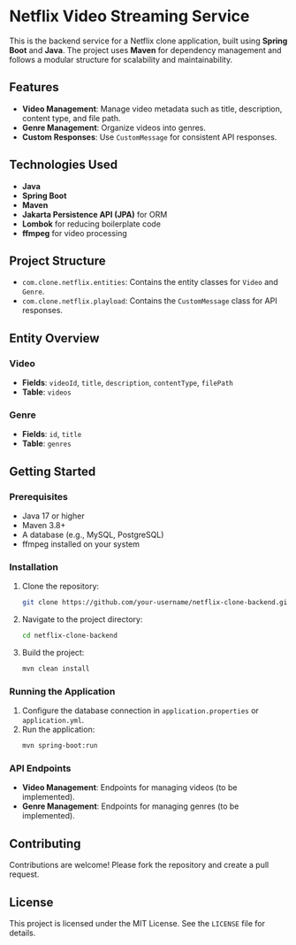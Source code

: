 # Netflix Video Streaming Service

This is the backend service for a Netflix clone application, built using **Spring Boot** and **Java**. The project uses **Maven** for dependency management and follows a modular structure for scalability and maintainability.

## Features

- **Video Management**: Manage video metadata such as title, description, content type, and file path.
- **Genre Management**: Organize videos into genres.
- **Custom Responses**: Use `CustomMessage` for consistent API responses.

## Technologies Used

- **Java**
- **Spring Boot**
- **Maven**
- **Jakarta Persistence API (JPA)** for ORM
- **Lombok** for reducing boilerplate code
- **ffmpeg** for video processing

## Project Structure

- `com.clone.netflix.entities`: Contains the entity classes for `Video` and `Genre`.
- `com.clone.netflix.playload`: Contains the `CustomMessage` class for API responses.

## Entity Overview

### Video
- **Fields**: `videoId`, `title`, `description`, `contentType`, `filePath`
- **Table**: `videos`

### Genre
- **Fields**: `id`, `title`
- **Table**: `genres`

## Getting Started

### Prerequisites

- Java 17 or higher
- Maven 3.8+
- A database (e.g., MySQL, PostgreSQL)
- ffmpeg installed on your system

### Installation

1. Clone the repository:
   ```bash
   git clone https://github.com/your-username/netflix-clone-backend.git
   ```
2. Navigate to the project directory:
   ```bash
   cd netflix-clone-backend
   ```
3. Build the project:
   ```bash
   mvn clean install
   ```

### Running the Application

1. Configure the database connection in `application.properties` or `application.yml`.
2. Run the application:
   ```bash
   mvn spring-boot:run
   ```

### API Endpoints

- **Video Management**: Endpoints for managing videos (to be implemented).
- **Genre Management**: Endpoints for managing genres (to be implemented).

## Contributing

Contributions are welcome! Please fork the repository and create a pull request.

## License

This project is licensed under the MIT License. See the `LICENSE` file for details.
